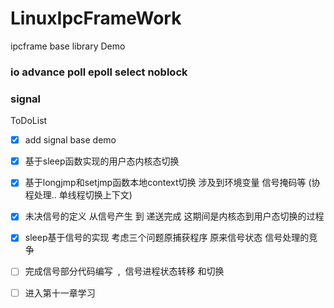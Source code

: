 # LinuxIpcFrameWork
ipcframe base library  Demo
### io advance poll epoll select noblock

### signal
 

ToDoList

- [x] add signal base demo  
- [x] 基于sleep函数实现的用户态内核态切换  
- [x] 基于longjmp和setjmp函数本地context切换  涉及到环境变量  信号掩码等 (协程处理.. 单线程切换上下文)
- [x] 未决信号的定义   从信号产生  到   递送完成   这期间是内核态到用户态切换的过程
- [x] sleep基于信号的实现 考虑三个问题原捕获程序  原来信号状态  信号处理的竞争  
- [ ] 完成信号部分代码编写  ,  信号进程状态转移 和切换  
- [ ] 进入第十一章学习
 
 
